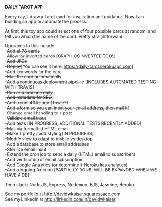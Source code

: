 **DAILY TAROT APP**

Every day, I draw a Tarot card for inspiration and guidance. Now I am building an app to automate the process.

At first, this toy app could select one of four possible cards at random, and tell you which the name of the card. Pretty straightforward.

Upgrades to this include:<br/>
-~~Add all 78 cards~~<br/>
-~~Allow for inverted cards~~ [GRAPHICS INVERTED TOO!]<br/>
-~~Add JPGs~~ <br/>
-~~Deploy~~[You can see it here: https://daily-tarot.herokuapp.com]<br/>
-~~Add key words for the card~~ <br/>
-~~Mail the card automatically~~<br/>
-~~Add a continuous deployment pipeline~~ [INCLUDES AUTOMATED TESTING WITH TRAVIS]<br/>
-~~Run as a cron job daily~~<br/>
-~~Add metadata for SEO~~<br/>
-~~Add a cool 404 page (Tower?)~~<br/>
-~~Add a form so you can input your email address, then mail it!~~<br/>
-~~Change email handling to a post~~<br/>
-~~Validate email input~~<br/>
-Add tests [IN PROGRESS, ADDITIONAL TESTS RECENTLY ADDED]<br/>
-Mail via formatted HTML email<br/>
-Make it pretty / add styling [IN PROGRESS]<br/>
-Modify view to adapt to mobile vs desktop<br/>
-Add a database to store email addresses<br/>
-Sterilize email input<br/>
-Extend the cron job to send a daily (HTML) email to subscribers<br/>
-Add verification of email subscription<br/>
-Add Google Analytics (or determine if Heroku has analytics)<br/>
-Add a logging function [PARTIALLY DONE, WILL BE EXPANDED WHEN WE HAVE A DB]<br/>



Tech stack: Node.JS, Express, Nodemon, EJS, Jasmine, Heroku<br/>

See my portfolio at http://davidwkaiser.squarespace.com<br/>
See my LinkedIn at http://linkedin.com/in/davidwkaiser<br/>

